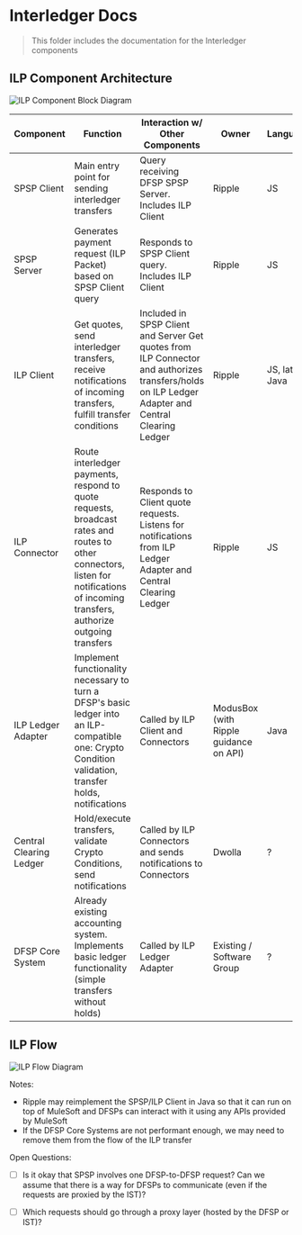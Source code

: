 # Interledger Docs
> This folder includes the documentation for the Interledger components

## ILP Component Architecture

![ILP Component Block Diagram](./block-diagram.png)

| Component | Function | Interaction w/ Other Components | Owner | Language(s)
|---|---|---|---|---|
| SPSP Client | Main entry point for sending interledger transfers | Query receiving DFSP SPSP Server. Includes ILP Client | Ripple | JS |
| SPSP Server | Generates payment request (ILP Packet) based on SPSP Client query | Responds to SPSP Client query. Includes ILP Client | Ripple | JS |
| ILP Client | Get quotes, send interledger transfers, receive notifications of incoming transfers, fulfill transfer conditions | Included in SPSP Client and Server Get quotes from ILP Connector and authorizes transfers/holds on ILP Ledger Adapter and Central Clearing Ledger | Ripple | JS, later Java |
| ILP Connector | Route interledger payments, respond to quote requests, broadcast rates and routes to other connectors, listen for notifications of incoming transfers, authorize outgoing transfers | Responds to Client quote requests. Listens for notifications from ILP Ledger Adapter and Central Clearing Ledger | Ripple | JS |
| ILP Ledger Adapter | Implement functionality necessary to turn a DFSP's basic ledger into an ILP-compatible one: Crypto Condition validation, transfer holds, notifications | Called by ILP Client and Connectors | ModusBox (with Ripple guidance on API) | Java |
| Central Clearing Ledger | Hold/execute transfers, validate Crypto Conditions, send notifications | Called by ILP Connectors and sends notifications to Connectors | Dwolla | ? |
| DFSP Core System | Already existing accounting system. Implements basic ledger functionality (simple transfers without holds) | Called by ILP Ledger Adapter | Existing / Software Group | ? |  

## ILP Flow

![ILP Flow Diagram](./flow-diagram.png)

Notes:
* Ripple may reimplement the SPSP/ILP Client in Java so that it can run on top of MuleSoft and DFSPs can interact with it using any APIs provided by MuleSoft
* If the DFSP Core Systems are not performant enough, we may need to remove them from the flow of the ILP transfer

Open Questions:

- [ ] Is it okay that SPSP involves one DFSP-to-DFSP request? Can we assume that there is a way for DFSPs to communicate (even if the requests are proxied by the IST)?
- [ ] Which requests should go through a proxy layer (hosted by the DFSP or IST)?

